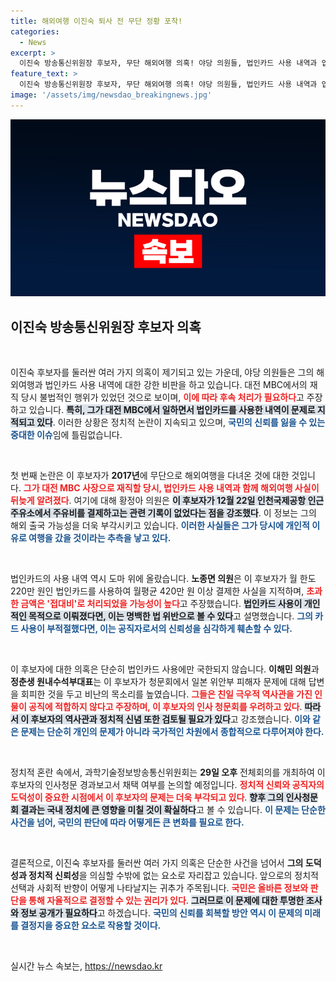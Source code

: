```yaml
---
title: 해외여행 이진숙 퇴사 전 무단 정황 포착!
categories:
  - News
excerpt: >
  이진숙 방송통신위원장 후보자, 무단 해외여행 의혹! 야당 의원들, 법인카드 사용 내역과 입출국 기록 부족 지적. 월급 받아가며 결근한 것으로 해석되며, 과방위는 청문회 결과 심의 예정. 클릭 유도!
feature_text: >
  이진숙 방송통신위원장 후보자, 무단 해외여행 의혹! 야당 의원들, 법인카드 사용 내역과 입출국 기록 부족 지적. 월급 받아가며 결근한 것으로 해석되며, 과방위는 청문회 결과 심의 예정. 클릭 유도!
image: '/assets/img/newsdao_breakingnews.jpg'
---
```


<p><img src="/assets/img/newsdao_breakingnews.jpg" alt="koreaapp 속보" /></p>

<h2 data-ke-size="size26">이진숙 방송통신위원장 후보자 의혹</h2>

<p data-ke-size="size16">&nbsp;</p>

<p>이진숙 후보자를 둘러싼 여러 가지 의혹이 제기되고 있는 가운데, 야당 의원들은 그의 해외여행과 법인카드 사용 내역에 대한 강한 비판을 하고 있습니다. 대전 MBC에서의 재직 당시 불법적인 행위가 있었던 것으로 보이며, <b><span style="color: #ee2323;">이에 따라 후속 처리가 필요하다</span></b>고 주장하고 있습니다. <b><span style="background-color: #21538527;">특히, 그가 대전 MBC에서 일하면서 법인카드를 사용한 내역이 문제로 지적되고 있다</span></b>. 이러한 상황은 정치적 논란이 지속되고 있으며, <b><span style="color: #1a5490;">국민의 신뢰를 잃을 수 있는 중대한 이슈</span></b>임에 틀림없습니다.</p>

<p data-ke-size="size16">&nbsp;</p>

<p>첫 번째 논란은 이 후보자가 <b>2017년</b>에 무단으로 해외여행을 다녀온 것에 대한 것입니다. <b><span style="color: #ee2323;">그가 대전 MBC 사장으로 재직할 당시, 법인카드 사용 내역과 함께 해외여행 사실이 뒤늦게 알려졌다</span></b>. 여기에 대해 황정아 의원은 <b><span style="background-color: #21538527;">이 후보자가 12월 22일 인천국제공항 인근 주유소에서 주유비를 결제하고는 관련 기록이 없었다는 점을 강조했다</span></b>. 이 정보는 그의 해외 출국 가능성을 더욱 부각시키고 있습니다. <b><span style="color: #1a5490;">이러한 사실들은 그가 당시에 개인적 이유로 여행을 갔을 것이라는 추측을 낳고 있다.</span></b></p>

<p data-ke-size="size16">&nbsp;</p>

<p>법인카드의 사용 내역 역시 도마 위에 올랐습니다. <b>노종면 의원</b>은 이 후보자가 월 한도 220만 원인 법인카드를 사용하여 월평균 420만 원 이상 결제한 사실을 지적하며, <b><span style="color: #ee2323;">초과한 금액은 '접대비'로 처리되었을 가능성이 높다</span></b>고 주장했습니다. <b><span style="background-color: #21538527;">법인카드 사용이 개인적인 목적으로 이뤄졌다면, 이는 명백한 법 위반으로 볼 수 있다</span></b>고 설명했습니다. <b><span style="color: #1a5490;">그의 카드 사용이 부적절했다면, 이는 공직자로서의 신뢰성을 심각하게 훼손할 수 있다.</span></b></p>

<p data-ke-size="size16">&nbsp;</p>

<p>이 후보자에 대한 의혹은 단순히 법인카드 사용에만 국한되지 않습니다. <b>이해민 의원</b>과 <b>정춘생 원내수석부대표</b>는 이 후보자가 청문회에서 일본 위안부 피해자 문제에 대해 답변을 회피한 것을 두고 비난의 목소리를 높였습니다. <b><span style="color: #ee2323;">그들은 친일 극우적 역사관을 가진 인물이 공직에 적합하지 않다고 주장하며, 이 후보자의 인사 청문회를 우려하고 있다</span></b>. <b><span style="background-color: #21538527;">따라서 이 후보자의 역사관과 정치적 신념 또한 검토될 필요가 있다</span></b>고 강조했습니다. <b><span style="color: #1a5490;">이와 같은 문제는 단순히 개인의 문제가 아니라 국가적인 차원에서 종합적으로 다루어져야 한다.</span></b></p>

<p data-ke-size="size16">&nbsp;</p>

<p>정치적 혼란 속에서, 과학기술정보방송통신위원회는 <b>29일 오후</b> 전체회의를 개최하여 이 후보자의 인사청문 경과보고서 채택 여부를 논의할 예정입니다. <b><span style="color: #ee2323;">정치적 신뢰와 공직자의 도덕성이 중요한 시점에서 이 후보자의 문제는 더욱 부각되고 있다</span></b>. <b><span style="background-color: #21538527;">향후 그의 인사청문회 결과는 국내 정치에 큰 영향을 미칠 것이 확실하다</span></b>고 볼 수 있습니다. <b><span style="color: #1a5490;">이 문제는 단순한 사건을 넘어, 국민의 판단에 따라 어떻게든 큰 변화를 필요로 한다.</span></b></p>

<p data-ke-size="size16">&nbsp;</p>

<p>결론적으로, 이진숙 후보자를 둘러싼 여러 가지 의혹은 단순한 사건을 넘어서 <b>그의 도덕성과 정치적 신뢰성</b>을 의심할 수밖에 없는 요소로 자리잡고 있습니다. 앞으로의 정치적 선택과 사회적 반향이 어떻게 나타날지는 귀추가 주목됩니다. <b><span style="color: #ee2323;">국민은 올바른 정보와 판단을 통해 자율적으로 결정할 수 있는 권리가 있다</span></b>. <b><span style="background-color: #21538527;">그러므로 이 문제에 대한 투명한 조사와 정보 공개가 필요하다</span></b>고 하겠습니다. <b><span style="color: #1a5490;">국민의 신뢰를 회복할 방안 역시 이 문제의 미래를 결정지을 중요한 요소로 작용할 것이다.</span></b></p>

<p data-ke-size="size16">&nbsp;</p>
실시간 뉴스 속보는, <a href="https://newsdao.kr" rel="dofollow">https://newsdao.kr</a>


